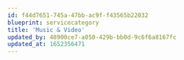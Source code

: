 ```yaml
---
id: f44d7651-745a-47bb-ac9f-f43565b22032
blueprint: servicecategory
title: 'Music & Video'
updated_by: 48900ce7-a050-429b-bb0d-9c6f6a8167fc
updated_at: 1652356471
---
```

